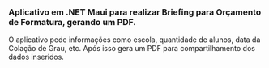 ### Aplicativo em .NET Maui para realizar Briefing para Orçamento de Formatura, gerando um PDF.

  O aplicativo pede informações como escola, quantidade de alunos, data da Colação de Grau, etc.
  Após isso gera um PDF para compartilhamento dos dados inseridos.
